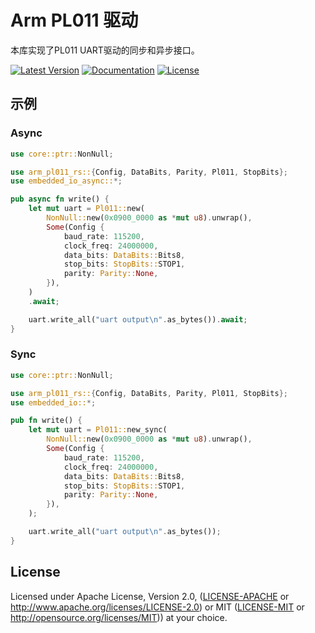 # Arm PL011 驱动

本库实现了PL011 UART驱动的同步和异步接口。

[![Latest Version](https://img.shields.io/crates/v/arm-pl011-rs.svg)](https://crates.io/crates/arm-pl011-rs)
[![Documentation](https://docs.rs/arm-pl011-rs/badge.svg)](https://docs.rs/arm-pl011-rs)
[![License](https://img.shields.io/crates/l/arm-pl011-rs.svg)](https://github.com/ZR233/arm-pl011-rs#license)

## 示例

### Async

```rust
use core::ptr::NonNull;

use arm_pl011_rs::{Config, DataBits, Parity, Pl011, StopBits};
use embedded_io_async::*;

pub async fn write() {
    let mut uart = Pl011::new(
        NonNull::new(0x0900_0000 as *mut u8).unwrap(),
        Some(Config {
            baud_rate: 115200,
            clock_freq: 24000000,
            data_bits: DataBits::Bits8,
            stop_bits: StopBits::STOP1,
            parity: Parity::None,
        }),
    )
    .await;

    uart.write_all("uart output\n".as_bytes()).await;
}
```

### Sync

```rust
use core::ptr::NonNull;

use arm_pl011_rs::{Config, DataBits, Parity, Pl011, StopBits};
use embedded_io::*;

pub fn write() {
    let mut uart = Pl011::new_sync(
        NonNull::new(0x0900_0000 as *mut u8).unwrap(),
        Some(Config {
            baud_rate: 115200,
            clock_freq: 24000000,
            data_bits: DataBits::Bits8,
            stop_bits: StopBits::STOP1,
            parity: Parity::None,
        }),
    );

    uart.write_all("uart output\n".as_bytes());
}
```

## License

Licensed under Apache License, Version 2.0, ([LICENSE-APACHE](LICENSE-APACHE) or <http://www.apache.org/licenses/LICENSE-2.0>) or MIT ([LICENSE-MIT](LICENSE-MIT) or <http://opensource.org/licenses/MIT>)) at your choice.
